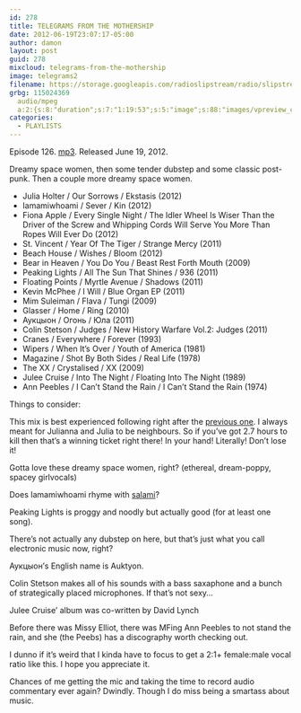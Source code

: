 ```yaml
---
id: 278
title: TELEGRAMS FROM THE MOTHERSHIP
date: 2012-06-19T23:07:17-05:00
author: damon
layout: post
guid: 278
mixcloud: telegrams-from-the-mothership
image: telegrams2
filename: https://storage.googleapis.com/radioslipstream/radio/slipstream-126.mp3
grbg: 115024369
  audio/mpeg
  a:2:{s:8:"duration";s:7:"1:19:53";s:5:"image";s:88:"images/vpreview_center.png";}
categories:
  - PLAYLISTS
---
```


Episode 126. [mp3](https://storage.googleapis.com/radioslipstream/radio/slipstream-126.mp3). Released June 19, 2012.

Dreamy space women, then some tender dubstep and some classic post-punk. Then a couple more dreamy space women.

- Julia Holter / Our Sorrows / Ekstasis (2012)
- Iamamiwhoami / Sever / Kin (2012)
- Fiona Apple / Every Single Night / The Idler Wheel Is Wiser Than the Driver of the Screw and Whipping Cords Will Serve You More Than Ropes Will Ever Do (2012)
- St. Vincent / Year Of The Tiger / Strange Mercy (2011)
- Beach House / Wishes / Bloom (2012)
- Bear in Heaven / You Do You / Beast Rest Forth Mouth (2009)
- Peaking Lights / All The Sun That Shines / 936 (2011)
- Floating Points / Myrtle Avenue / Shadows (2011)
- Kevin McPhee / I Will / Blue Organ EP (2011)
- Mim Suleiman / Flava / Tungi (2009)
- Glasser / Home / Ring (2010)
- Аукцыон / Огонь / Юла (2011)
- Colin Stetson / Judges / New History Warfare Vol.2: Judges (2011)
- Cranes / Everywhere / Forever (1993)
- Wipers / When It’s Over / Youth of America (1981)
- Magazine / Shot By Both Sides / Real Life (1978)
- The XX / Crystalised / XX (2009)
- Julee Cruise / Into The Night / Floating Into The Night (1989)
- Ann Peebles / I Can’t Stand the Rain / I Can’t Stand the Rain (1974)

Things to consider:

This mix is best experienced following right after the [previous one](http://www.radioslipstream.com/playlists/2012/06/halfway-back-to-loam/ "HALFWAY BACK TO LOAM"). I always meant for Julianna and Julia to be neighbours. So if you’ve got 2.7 hours to kill then that’s a winning ticket right there! In your hand! Literally! Don’t lose it!

Gotta love these dreamy space women, right? (ethereal, dream-poppy, spacey girlvocals)

Does Iamamiwhoami rhyme with [salami](http://www.youtube.com/watch?v=M3V0rJp7c5Q&feature=results_main&playnext=1&list=PL24C1A603DF1B0ABE)?

Peaking Lights is proggy and noodly but actually good (for at least one song).

There’s not actually any dubstep on here, but that’s just what you call electronic music now, right?

Аукцыон’s English name is Auktyon.

Colin Stetson makes all of his sounds with a bass saxaphone and a bunch of strategically placed microphones. If that’s not sexy…

Julee Cruise’ album was co-written by David Lynch

Before there was Missy Elliot, there was MFing Ann Peebles to not stand the rain, and she (the Peebs) has a discography worth checking out.

I dunno if it’s weird that I kinda have to focus to get a 2:1+ female:male vocal ratio like this. I hope you appreciate it.

Chances of me getting the mic and taking the time to record audio commentary ever again? Dwindly. Though I do miss being a smartass about music.
